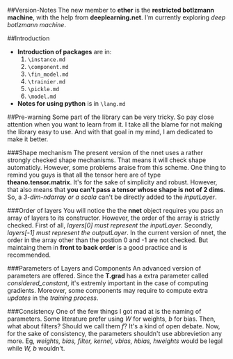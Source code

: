 ##Version-Notes
The new member to __ether__ is the __restricted botlzmann machine__, with the help from __deeplearning.net__.
I'm currently exploring _deep botlzmann machine_.

##Introduction
- __Introduction of packages__ are in:
  1. `\instance.md`
  2. `\component.md`
  3. `\fin_model.md`
  4. `\trainier.md`
  5. `\pickle.md`
  6. `\model.md`
- __Notes for using python__ is in `\lang.md`

##Pre-warning
Some part of the library can be very tricky.
So pay close attention when you want to learn from it.
I take all the blame for not making the library easy to use.
And with that goal in my mind, I am dedicated to make it better.

###Shape mechanism
The present version of the nnet uses a rather strongly checked shape mechanisms.
That means it will check shape automaticly. However, some problems araise from this scheme.
One thing to remind you guys is that all the tensor here are of type __theano.tensor.matrix__.
It's for the sake of simplicity and robust. However, that also means that __you can't pass a tensor whose shape is not of 2 dims__.
So, a _3-dim-ndarray or a scala_ can't be directly added to the _inputLayer_.

###Order of layers
You will notice the the __nnet__ object requires you pass an array of layers to its constructor.
However, the order of the array is strictly checked.
First of all, _layers[0] must represent the inputLayer_.
Secondly, _layers[-1] must represent the outputLayer_.
In the current version of nnet, the order in the array other than the postion 0 and -1 are not checked.
But maintaing them in __front to back order__ is a good practice and is recommended.

###Parameters of Layers and Components
An advanced version of parameters are offered.
Since the __T.grad__ has a extra parameter called _considered\_constant_, it's extremly important in the case of computing gradients.
Moreover, some components may require to compute extra _updates_ in the _training process_.

###Consistency
One of the few things I got mad at is the naming of parameters.
Some literature prefer using _W_ for weights, _b_ for bias.
Then, what about filters? Should we call them _f_?
It's a kind of open debate.
Now, for the sake of consistency, the parameters shouldn't use abbrevietion any more.
Eg, _weights, bias, filter, kernel, vbias, hbias, hweights_ would be legal while _W, b_ wouldn't.

